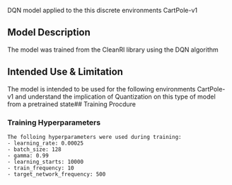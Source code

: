 DQN model applied to the this discrete environments CartPole-v1 
## Model Description 
The model was trained from the CleanRl library using the DQN algorithm 
## Intended Use & Limitation 
The model is intended to be used for the following environments CartPole-v1 
 and understand the implication of Quantization on this type of model from a pretrained state## Training Procdure 
### Training Hyperparameters 
``` 
The folloing hyperparameters were used during training: 
- learning_rate: 0.00025 
- batch_size: 128 
- gamma: 0.99 
- learning_starts: 10000 
- train_frequency: 10 
- target_network_frequency: 500 
